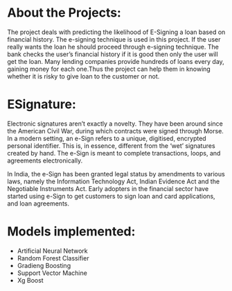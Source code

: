 # About the Projects:

The project deals with predicting the likelihood of E-Signing a loan based on financial history. The e-signing technique is used in this project. If the user really wants the loan he should proceed through e-signing technique. The bank checks the user’s financial history if it is good then only the user will get the loan. Many lending companies provide hundreds of loans every day, gaining money for each one.Thus the project can help them in knowing whether it is risky to give loan to the customer or not.

# ESignature:

Electronic signatures aren’t exactly a novelty. They have been around since the American Civil War, during which contracts were signed through Morse. In a modern setting, an e-Sign refers to a unique, digitised, encrypted personal identifier. This is, in essence, different from the ‘wet’ signatures created by hand. The e-Sign is meant to complete transactions, loops, and agreements electronically.

In India, the e-Sign has been granted legal status by amendments to various laws, namely the Information Technology Act, Indian Evidence Act and the Negotiable Instruments Act. Early adopters in the financial sector have started using e-Sign to get customers to sign loan and card applications, and loan agreements.




# Models implemented:
<ul>
  <li>Artificial Neural Network</li>
  <li>Random Forest Classifier</li>
  <li>Gradieng Boosting</li>
  <li>Support Vector Machine</li>
  <li>Xg Boost</li>
</ul>
